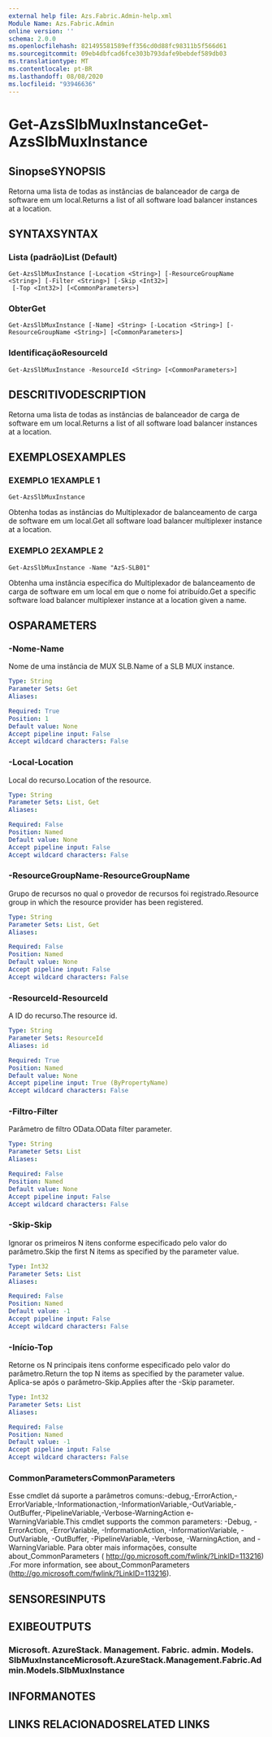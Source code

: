 ```yaml
---
external help file: Azs.Fabric.Admin-help.xml
Module Name: Azs.Fabric.Admin
online version: ''
schema: 2.0.0
ms.openlocfilehash: 821495581589eff356cd0d88fc98311b5f566d61
ms.sourcegitcommit: 09eb4dbfcad6fce303b793dafe9bebdef589db03
ms.translationtype: MT
ms.contentlocale: pt-BR
ms.lasthandoff: 08/08/2020
ms.locfileid: "93946636"
---
```

# <span data-ttu-id="38ddd-101">Get-AzsSlbMuxInstance</span><span class="sxs-lookup"><span data-stu-id="38ddd-101">Get-AzsSlbMuxInstance</span></span>

## <span data-ttu-id="38ddd-102">Sinopse</span><span class="sxs-lookup"><span data-stu-id="38ddd-102">SYNOPSIS</span></span>
<span data-ttu-id="38ddd-103">Retorna uma lista de todas as instâncias de balanceador de carga de software em um local.</span><span class="sxs-lookup"><span data-stu-id="38ddd-103">Returns a list of all software load balancer instances at a location.</span></span>

## <span data-ttu-id="38ddd-104">SYNTAX</span><span class="sxs-lookup"><span data-stu-id="38ddd-104">SYNTAX</span></span>

### <span data-ttu-id="38ddd-105">Lista (padrão)</span><span class="sxs-lookup"><span data-stu-id="38ddd-105">List (Default)</span></span>
```
Get-AzsSlbMuxInstance [-Location <String>] [-ResourceGroupName <String>] [-Filter <String>] [-Skip <Int32>]
 [-Top <Int32>] [<CommonParameters>]
```

### <span data-ttu-id="38ddd-106">Obter</span><span class="sxs-lookup"><span data-stu-id="38ddd-106">Get</span></span>
```
Get-AzsSlbMuxInstance [-Name] <String> [-Location <String>] [-ResourceGroupName <String>] [<CommonParameters>]
```

### <span data-ttu-id="38ddd-107">Identificação</span><span class="sxs-lookup"><span data-stu-id="38ddd-107">ResourceId</span></span>
```
Get-AzsSlbMuxInstance -ResourceId <String> [<CommonParameters>]
```

## <span data-ttu-id="38ddd-108">DESCRITIVO</span><span class="sxs-lookup"><span data-stu-id="38ddd-108">DESCRIPTION</span></span>
<span data-ttu-id="38ddd-109">Retorna uma lista de todas as instâncias de balanceador de carga de software em um local.</span><span class="sxs-lookup"><span data-stu-id="38ddd-109">Returns a list of all software load balancer instances at a location.</span></span>

## <span data-ttu-id="38ddd-110">EXEMPLOS</span><span class="sxs-lookup"><span data-stu-id="38ddd-110">EXAMPLES</span></span>

### <span data-ttu-id="38ddd-111">EXEMPLO 1</span><span class="sxs-lookup"><span data-stu-id="38ddd-111">EXAMPLE 1</span></span>
```
Get-AzsSlbMuxInstance
```

<span data-ttu-id="38ddd-112">Obtenha todas as instâncias do Multiplexador de balanceamento de carga de software em um local.</span><span class="sxs-lookup"><span data-stu-id="38ddd-112">Get all software load balancer multiplexer instance at a location.</span></span>

### <span data-ttu-id="38ddd-113">EXEMPLO 2</span><span class="sxs-lookup"><span data-stu-id="38ddd-113">EXAMPLE 2</span></span>
```
Get-AzsSlbMuxInstance -Name "AzS-SLB01"
```

<span data-ttu-id="38ddd-114">Obtenha uma instância específica do Multiplexador de balanceamento de carga de software em um local em que o nome foi atribuído.</span><span class="sxs-lookup"><span data-stu-id="38ddd-114">Get a specific software load balancer multiplexer instance at a location given a name.</span></span>

## <span data-ttu-id="38ddd-115">OS</span><span class="sxs-lookup"><span data-stu-id="38ddd-115">PARAMETERS</span></span>

### <span data-ttu-id="38ddd-116">-Nome</span><span class="sxs-lookup"><span data-stu-id="38ddd-116">-Name</span></span>
<span data-ttu-id="38ddd-117">Nome de uma instância de MUX SLB.</span><span class="sxs-lookup"><span data-stu-id="38ddd-117">Name of a SLB MUX instance.</span></span>

```yaml
Type: String
Parameter Sets: Get
Aliases:

Required: True
Position: 1
Default value: None
Accept pipeline input: False
Accept wildcard characters: False
```

### <span data-ttu-id="38ddd-118">-Local</span><span class="sxs-lookup"><span data-stu-id="38ddd-118">-Location</span></span>
<span data-ttu-id="38ddd-119">Local do recurso.</span><span class="sxs-lookup"><span data-stu-id="38ddd-119">Location of the resource.</span></span>

```yaml
Type: String
Parameter Sets: List, Get
Aliases:

Required: False
Position: Named
Default value: None
Accept pipeline input: False
Accept wildcard characters: False
```

### <span data-ttu-id="38ddd-120">-ResourceGroupName</span><span class="sxs-lookup"><span data-stu-id="38ddd-120">-ResourceGroupName</span></span>
<span data-ttu-id="38ddd-121">Grupo de recursos no qual o provedor de recursos foi registrado.</span><span class="sxs-lookup"><span data-stu-id="38ddd-121">Resource group in which the resource provider has been registered.</span></span>

```yaml
Type: String
Parameter Sets: List, Get
Aliases:

Required: False
Position: Named
Default value: None
Accept pipeline input: False
Accept wildcard characters: False
```

### <span data-ttu-id="38ddd-122">-ResourceId</span><span class="sxs-lookup"><span data-stu-id="38ddd-122">-ResourceId</span></span>
<span data-ttu-id="38ddd-123">A ID do recurso.</span><span class="sxs-lookup"><span data-stu-id="38ddd-123">The resource id.</span></span>

```yaml
Type: String
Parameter Sets: ResourceId
Aliases: id

Required: True
Position: Named
Default value: None
Accept pipeline input: True (ByPropertyName)
Accept wildcard characters: False
```

### <span data-ttu-id="38ddd-124">-Filtro</span><span class="sxs-lookup"><span data-stu-id="38ddd-124">-Filter</span></span>
<span data-ttu-id="38ddd-125">Parâmetro de filtro OData.</span><span class="sxs-lookup"><span data-stu-id="38ddd-125">OData filter parameter.</span></span>

```yaml
Type: String
Parameter Sets: List
Aliases:

Required: False
Position: Named
Default value: None
Accept pipeline input: False
Accept wildcard characters: False
```

### <span data-ttu-id="38ddd-126">-Skip</span><span class="sxs-lookup"><span data-stu-id="38ddd-126">-Skip</span></span>
<span data-ttu-id="38ddd-127">Ignorar os primeiros N itens conforme especificado pelo valor do parâmetro.</span><span class="sxs-lookup"><span data-stu-id="38ddd-127">Skip the first N items as specified by the parameter value.</span></span>

```yaml
Type: Int32
Parameter Sets: List
Aliases:

Required: False
Position: Named
Default value: -1
Accept pipeline input: False
Accept wildcard characters: False
```

### <span data-ttu-id="38ddd-128">-Início</span><span class="sxs-lookup"><span data-stu-id="38ddd-128">-Top</span></span>
<span data-ttu-id="38ddd-129">Retorne os N principais itens conforme especificado pelo valor do parâmetro.</span><span class="sxs-lookup"><span data-stu-id="38ddd-129">Return the top N items as specified by the parameter value.</span></span>
<span data-ttu-id="38ddd-130">Aplica-se após o parâmetro-Skip.</span><span class="sxs-lookup"><span data-stu-id="38ddd-130">Applies after the -Skip parameter.</span></span>

```yaml
Type: Int32
Parameter Sets: List
Aliases:

Required: False
Position: Named
Default value: -1
Accept pipeline input: False
Accept wildcard characters: False
```

### <span data-ttu-id="38ddd-131">CommonParameters</span><span class="sxs-lookup"><span data-stu-id="38ddd-131">CommonParameters</span></span>
<span data-ttu-id="38ddd-132">Esse cmdlet dá suporte a parâmetros comuns:-debug,-ErrorAction,-ErrorVariable,-Informationaction,-InformationVariable,-OutVariable,-OutBuffer,-PipelineVariable,-Verbose-WarningAction e-WarningVariable.</span><span class="sxs-lookup"><span data-stu-id="38ddd-132">This cmdlet supports the common parameters: -Debug, -ErrorAction, -ErrorVariable, -InformationAction, -InformationVariable, -OutVariable, -OutBuffer, -PipelineVariable, -Verbose, -WarningAction, and -WarningVariable.</span></span> <span data-ttu-id="38ddd-133">Para obter mais informações, consulte about_CommonParameters ( http://go.microsoft.com/fwlink/?LinkID=113216) .</span><span class="sxs-lookup"><span data-stu-id="38ddd-133">For more information, see about_CommonParameters (http://go.microsoft.com/fwlink/?LinkID=113216).</span></span>

## <span data-ttu-id="38ddd-134">SENSORES</span><span class="sxs-lookup"><span data-stu-id="38ddd-134">INPUTS</span></span>

## <span data-ttu-id="38ddd-135">EXIBE</span><span class="sxs-lookup"><span data-stu-id="38ddd-135">OUTPUTS</span></span>

### <span data-ttu-id="38ddd-136">Microsoft. AzureStack. Management. Fabric. admin. Models. SlbMuxInstance</span><span class="sxs-lookup"><span data-stu-id="38ddd-136">Microsoft.AzureStack.Management.Fabric.Admin.Models.SlbMuxInstance</span></span>

## <span data-ttu-id="38ddd-137">INFORMA</span><span class="sxs-lookup"><span data-stu-id="38ddd-137">NOTES</span></span>

## <span data-ttu-id="38ddd-138">LINKS RELACIONADOS</span><span class="sxs-lookup"><span data-stu-id="38ddd-138">RELATED LINKS</span></span>
